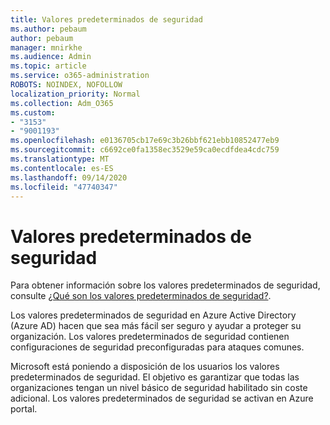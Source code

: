 ```yaml
---
title: Valores predeterminados de seguridad
ms.author: pebaum
author: pebaum
manager: mnirkhe
ms.audience: Admin
ms.topic: article
ms.service: o365-administration
ROBOTS: NOINDEX, NOFOLLOW
localization_priority: Normal
ms.collection: Adm_O365
ms.custom:
- "3153"
- "9001193"
ms.openlocfilehash: e0136705cb17e69c3b26bbf621ebb10852477eb9
ms.sourcegitcommit: c6692ce0fa1358ec3529e59ca0ecdfdea4cdc759
ms.translationtype: MT
ms.contentlocale: es-ES
ms.lasthandoff: 09/14/2020
ms.locfileid: "47740347"
---
```

# <a name="security-defaults"></a>Valores predeterminados de seguridad

Para obtener información sobre los valores predeterminados de seguridad, consulte [¿Qué son los valores predeterminados de seguridad?](https://docs.microsoft.com/azure/active-directory/conditional-access/concept-conditional-access-security-defaults).

Los valores predeterminados de seguridad en Azure Active Directory (Azure AD) hacen que sea más fácil ser seguro y ayudar a proteger su organización. Los valores predeterminados de seguridad contienen configuraciones de seguridad preconfiguradas para ataques comunes.

Microsoft está poniendo a disposición de los usuarios los valores predeterminados de seguridad. El objetivo es garantizar que todas las organizaciones tengan un nivel básico de seguridad habilitado sin coste adicional. Los valores predeterminados de seguridad se activan en Azure portal.
